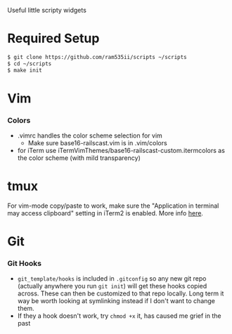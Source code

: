 Useful little scripty widgets

# Required Setup
```sh
$ git clone https://github.com/ram535ii/scripts ~/scripts
$ cd ~/scripts
$ make init
```

# Vim
### Colors
- .vimrc handles the color scheme selection for vim
  - Make sure base16-railscast.vim is in .vim/colors
- for iTerm use iTermVimThemes/base16-railscast-custom.itermcolors as the color scheme (with mild transparency)

# tmux
For vim-mode copy/paste to work, make sure the "Application in terminal may access clipboard" setting in iTerm2 is enabled. More info [here](https://github.com/tmux/tmux/issues/910).

# Git
### Git Hooks
- `git_template/hooks` is included in `.gitconfig` so any new git repo (actually anywhere you run `git init`) will get these hooks copied across. These can then be customized to that repo locally. Long term it way be worth looking at symlinking instead if I don't want to change them.
- If they a hook doesn't work, try `chmod +x` it, has caused me grief in the past
